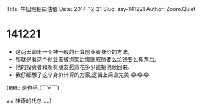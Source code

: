 Title: 牛妞粑粑曰估值
Date: 2014-12-21
Slug: say-141221
Author: Zoom.Quiet


# 141221

- 这两天聊出一个神一般的计算创业者身价的方法,
- 那就是看这个创业者被绑架后绑匪威胁要么给钱要么撕票后,
- 他的投资者和所有朋友愿意花多少钱把他赎回来. 
- 我仔细想了这个身价计算的方案,逻辑上简直完美 😂😂😂



(`粑粑:` 是也乎,(￣▽￣) 

via 神奇的托总
....)

